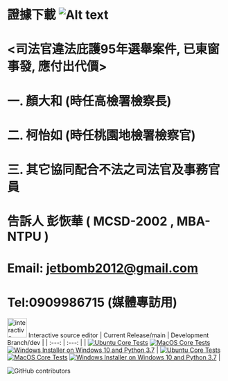 # 證據下載 ![Alt text](https://www.chia.net/img/chia_logo.svg)

# <司法官違法庇護95年選舉案件, 已東窗事發, 應付出代價>
# 一. 顏大和 (時任高檢署檢察長)
# 二. 柯怡如 (時任桃園地檢署檢察官)
# 三. 其它協同配合不法之司法官及事務官員
# 告訴人 彭恢華 ( MCSD-2002 , MBA-NTPU )
# Email: jetbomb2012@gmail.com 
# Tel:0909986715 (媒體專訪用)

<img src="https://html-online.com/img/01-interactive-connection.png" alt="interactive connection" width="45" /> Interactive source editor
| Current Release/main | Development Branch/dev |
|         :---:          |          :---:         |
| [![Ubuntu Core Tests](https://github.com/Chia-Network/chia-blockchain/actions/workflows/build-test-ubuntu-core.yml/badge.svg)](https://github.com/Chia-Network/chia-blockchain/actions/workflows/build-test-ubuntu-core.yml) [![MacOS Core Tests](https://github.com/Chia-Network/chia-blockchain/actions/workflows/build-test-macos-core.yml/badge.svg)](https://github.com/Chia-Network/chia-blockchain/actions/workflows/build-test-macos-core.yml) [![Windows Installer on Windows 10 and Python 3.7](https://github.com/Chia-Network/chia-blockchain/actions/workflows/build-windows-installer.yml/badge.svg)](https://github.com/Chia-Network/chia-blockchain/actions/workflows/build-windows-installer.yml)  |  [![Ubuntu Core Tests](https://github.com/Chia-Network/chia-blockchain/actions/workflows/build-test-ubuntu-core.yml/badge.svg?branch=dev)](https://github.com/Chia-Network/chia-blockchain/actions/workflows/build-test-ubuntu-core.yml) [![MacOS Core Tests](https://github.com/Chia-Network/chia-blockchain/actions/workflows/build-test-macos-core.yml/badge.svg?branch=dev)](https://github.com/Chia-Network/chia-blockchain/actions/workflows/build-test-macos-core.yml) [![Windows Installer on Windows 10 and Python 3.7](https://github.com/Chia-Network/chia-blockchain/actions/workflows/build-windows-installer.yml/badge.svg?branch=dev)](https://github.com/Chia-Network/chia-blockchain/actions/workflows/build-windows-installer.yml) |

![GitHub contributors](https://img.shields.io/github/contributors/Chia-Network/chia-blockchain?logo=GitHub)


